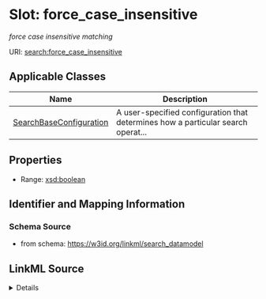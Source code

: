 # Slot: force_case_insensitive
_force case insensitive matching_


URI: [search:force_case_insensitive](https://w3id.org/linkml/search_datamodel/force_case_insensitive)



<!-- no inheritance hierarchy -->




## Applicable Classes

| Name | Description |
| --- | --- |
[SearchBaseConfiguration](SearchBaseConfiguration.md) | A user-specified configuration that determines how a particular search operat...






## Properties

* Range: [xsd:boolean](http://www.w3.org/2001/XMLSchema#boolean)







## Identifier and Mapping Information







### Schema Source


* from schema: https://w3id.org/linkml/search_datamodel




## LinkML Source

<details>
```yaml
name: force_case_insensitive
description: force case insensitive matching
from_schema: https://w3id.org/linkml/search_datamodel
rank: 1000
alias: force_case_insensitive
owner: SearchBaseConfiguration
domain_of:
- SearchBaseConfiguration
range: boolean

```
</details>